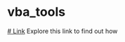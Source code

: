 # vba_tools
[# Link](https://codereview.stackexchange.com/questions/66706/wait-is-this-linq) Explore this link to find out how 
